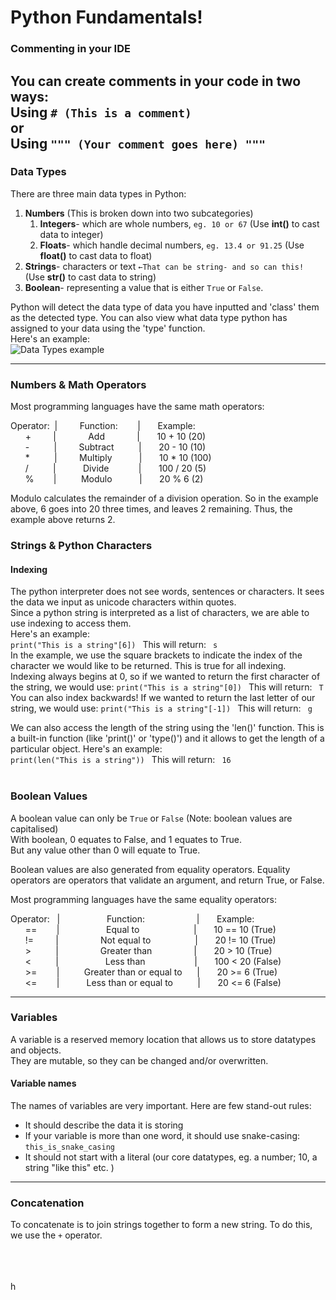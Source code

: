 # Python Fundamentals!


### Commenting in your IDE
You can create comments in your code 
in two ways:<br>
Using `# (This is a comment)`<br>
or <br>
Using `""" (Your comment goes here) """`
--------
### Data Types
There are three main data types in Python: 
&nbsp; &nbsp; &nbsp; &nbsp; &nbsp; &nbsp; &nbsp; &nbsp; &nbsp; &nbsp;&nbsp; &nbsp; &nbsp; &nbsp; &nbsp; &nbsp; &nbsp; &nbsp; <br> 
1) **Numbers** (This is broken down into two subcategories)<br>
   1) **Integers**- which are whole numbers, `eg. 10 or 67` (Use **int()** to cast data to integer)<br> 
   2) **Floats**- which handle decimal numbers, `eg. 13.4 or 91.25` (Use **float()** to cast data to float)<br>
2) **Strings**- characters or text `←That can be string- and so can this!` (Use **str()** to cast data to string)<br>
3) **Boolean**- representing a value that is either `True` or `False`.<br>

Python will detect the data type of data you have inputted and 'class' them <br>
as the detected type. You can also view what data type python has assigned to your data using the 'type' function. <br>
Here's an example:<br>
![Data Types example]( https://drive.google.com/file/d/1_54AaPA7eaQw0ZtvATuMxzXpqYTZxTHf/view?usp=drive_link "Data types screenshot")


--------
### Numbers & Math Operators
Most programming languages have the same math operators:

Operator:&nbsp; | &nbsp; &nbsp; &nbsp; &nbsp; Function:&nbsp;&nbsp; &nbsp; &nbsp;&nbsp; |  &nbsp; &nbsp; &nbsp; Example:<br>
&nbsp; &nbsp; &nbsp;  +  &nbsp; &nbsp; &nbsp; &nbsp; | &nbsp; &nbsp; &nbsp; &nbsp; &nbsp; &nbsp; Add &nbsp; &nbsp; &nbsp; &nbsp; &nbsp; &nbsp; |   &nbsp; &nbsp; &nbsp; 10 + 10 (20)<br>
&nbsp; &nbsp; &nbsp;  -  &nbsp; &nbsp; &nbsp; &nbsp; &nbsp;| &nbsp; &nbsp; &nbsp; &nbsp; Subtract&nbsp; &nbsp; &nbsp; &nbsp;&nbsp; &nbsp;|  &nbsp; &nbsp; &nbsp; 20 - 10 (10)<br>
&nbsp; &nbsp; &nbsp;  * &nbsp; &nbsp; &nbsp; &nbsp; &nbsp;| &nbsp; &nbsp; &nbsp; &nbsp; Multiply&nbsp; &nbsp; &nbsp;&nbsp; &nbsp;&nbsp; &nbsp;|   &nbsp; &nbsp; &nbsp; 10 * 10 (100)<br> 
&nbsp; &nbsp; &nbsp;  / &nbsp; &nbsp; &nbsp; &nbsp; &nbsp;| &nbsp; &nbsp; &nbsp; &nbsp; &nbsp; Divide&nbsp; &nbsp; &nbsp;&nbsp; &nbsp;  &nbsp; &nbsp;|  &nbsp; &nbsp; &nbsp; 100 / 20 (5)<br>
&nbsp; &nbsp; &nbsp;  % &nbsp; &nbsp; &nbsp; &nbsp;| &nbsp; &nbsp; &nbsp; &nbsp; &nbsp;Modulo&nbsp; &nbsp; &nbsp; &nbsp; &nbsp; &nbsp;|  &nbsp; &nbsp; &nbsp; 20 % 6 (2)<br>

<i class="fas fa-lightbulb"></i>
<i class="fas fa-lightbulb" style="color: yellow; font-size: 24px;"></i>
Modulo calculates the remainder of a division operation. So in the example above, 6 goes into 20 three times, and leaves 2 remaining. Thus, the example above returns 2.<br>


### Strings & Python Characters
#### Indexing
The python interpreter does not see words, sentences or characters. It sees the data we input as unicode characters within quotes. <br>
Since a python string is interpreted as a list of characters, we are able to use indexing to access them.<br>
Here's an example:<br>
`print("This is a string"[6]) ` This will return: ` s`<br>
In the example, we use the square brackets to indicate the index of the character we would like to be returned. This is true for all indexing. <br>
Indexing always begins at 0, so if we wanted to return the first character of the string, we would use: `print("This is a string"[0]) ` This will return: ` T`<br>
You can also index backwards! If we wanted to return the last letter of our string, we would use: `print("This is a string"[-1]) ` This will return: ` g`

We can also access the length of the string using the 'len()' function. This is a built-in function (like 'print()' or 'type()') and it allows to get the length of a particular object.
Here's an example:<br>
`print(len("This is a string")) ` This will return: ` 16`<br>
<br>
### Boolean Values
A boolean value can only be `True` or `False` (Note: boolean values are capitalised) <br>
With boolean, 0 equates to False, and 1 equates to True.<br> 
But any value other than 0 will equate to True.

Boolean values are also generated from equality operators. Equality operators are operators that validate an argument, and return True, or False.

Most programming languages have the same equality operators:

Operator: &nbsp; | &nbsp; &nbsp; &nbsp; &nbsp; &nbsp; &nbsp; &nbsp; &nbsp; &nbsp; Function:&nbsp; &nbsp; &nbsp; &nbsp; &nbsp; &nbsp; &nbsp; &nbsp; &nbsp; &nbsp; &nbsp;|  &nbsp; &nbsp; &nbsp; Example:<br>
&nbsp; &nbsp; &nbsp;  == &nbsp; &nbsp;&nbsp; &nbsp; | &nbsp; &nbsp; &nbsp; &nbsp; &nbsp; &nbsp; &nbsp; &nbsp; &nbsp; Equal to&nbsp;&nbsp; &nbsp; &nbsp; &nbsp; &nbsp; &nbsp; &nbsp; &nbsp; &nbsp; &nbsp; &nbsp;|   &nbsp; &nbsp; &nbsp; 10 == 10 (True)<br>
&nbsp; &nbsp; &nbsp;  != &nbsp;&nbsp; &nbsp; &nbsp; &nbsp;| &nbsp; &nbsp; &nbsp; &nbsp; &nbsp; &nbsp; &nbsp; &nbsp; Not equal to &nbsp; &nbsp;  &nbsp; &nbsp; &nbsp; &nbsp; &nbsp; &nbsp; &nbsp;|  &nbsp; &nbsp; &nbsp; 20 != 10 (True)<br>
&nbsp; &nbsp; &nbsp;  > &nbsp; &nbsp; &nbsp; &nbsp; &nbsp;| &nbsp; &nbsp; &nbsp; &nbsp; &nbsp; &nbsp; &nbsp; &nbsp; Greater than&nbsp;  &nbsp; &nbsp; &nbsp; &nbsp; &nbsp;&nbsp; &nbsp; &nbsp; |   &nbsp; &nbsp; &nbsp; 20 > 10 (True)<br> 
&nbsp; &nbsp; &nbsp;  < &nbsp; &nbsp; &nbsp; &nbsp; &nbsp;| &nbsp; &nbsp; &nbsp; &nbsp; &nbsp; &nbsp; &nbsp; &nbsp; &nbsp; Less than&nbsp; &nbsp; &nbsp; &nbsp; &nbsp; &nbsp; &nbsp; &nbsp; &nbsp; &nbsp; |  &nbsp; &nbsp; &nbsp; 100 < 20 (False)<br>
&nbsp; &nbsp; &nbsp;  >= &nbsp; &nbsp; &nbsp; &nbsp;| &nbsp; &nbsp;&nbsp; &nbsp; &nbsp; Greater than or equal to&nbsp; &nbsp; &nbsp; |  &nbsp; &nbsp; &nbsp; 20 >= 6 (True)<br>
&nbsp; &nbsp; &nbsp;  <= &nbsp; &nbsp; &nbsp; &nbsp;| &nbsp; &nbsp; &nbsp; &nbsp; &nbsp; Less than or equal to &nbsp; &nbsp; &nbsp; &nbsp; &nbsp;|  &nbsp; &nbsp; &nbsp; 20 <= 6 (False)<br>

-------

### Variables

A variable is a reserved memory location that allows us to store datatypes and objects. <br>
They are mutable, so they can be changed and/or overwritten.
#### Variable names
The names of variables are very important. Here are few stand-out rules:<br>
+ It should describe the data it is storing
+ If your variable is more than one word, it should use snake-casing: `this_is_snake_casing`
+ It should not start with a literal (our core datatypes, eg. a number; 10, a string "like this" etc. )<br>

-----

### Concatenation

To concatenate is to join strings together to form a new string.
To do this, we use the `+` operator.






<br>
<br>
<br>
h


